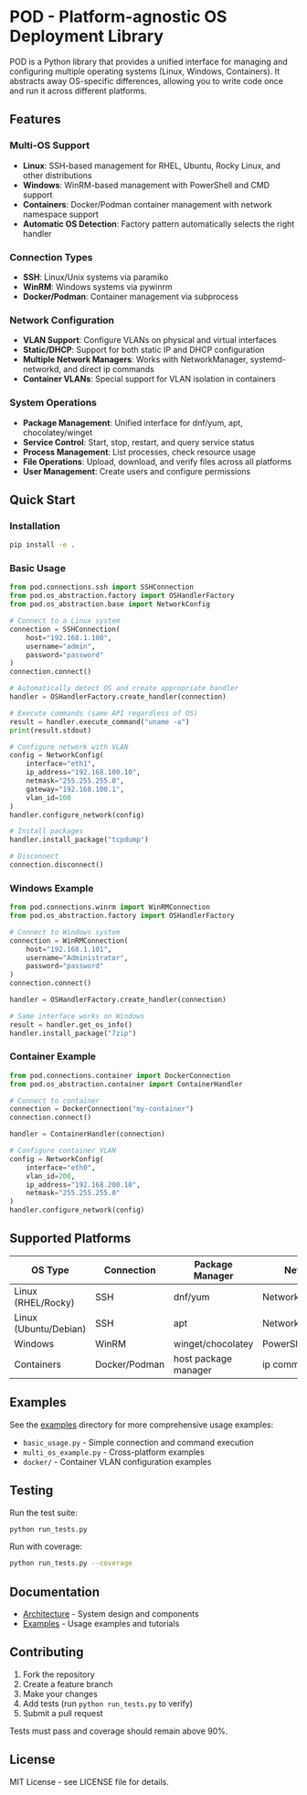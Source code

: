 # POD - Platform-agnostic OS Deployment Library

POD is a Python library that provides a unified interface for managing and configuring multiple operating systems (Linux, Windows, Containers). It abstracts away OS-specific differences, allowing you to write code once and run it across different platforms.

## Features

### Multi-OS Support
- **Linux**: SSH-based management for RHEL, Ubuntu, Rocky Linux, and other distributions
- **Windows**: WinRM-based management with PowerShell and CMD support
- **Containers**: Docker/Podman container management with network namespace support
- **Automatic OS Detection**: Factory pattern automatically selects the right handler

### Connection Types
- **SSH**: Linux/Unix systems via paramiko
- **WinRM**: Windows systems via pywinrm
- **Docker/Podman**: Container management via subprocess

### Network Configuration
- **VLAN Support**: Configure VLANs on physical and virtual interfaces
- **Static/DHCP**: Support for both static IP and DHCP configuration
- **Multiple Network Managers**: Works with NetworkManager, systemd-networkd, and direct ip commands
- **Container VLANs**: Special support for VLAN isolation in containers

### System Operations
- **Package Management**: Unified interface for dnf/yum, apt, chocolatey/winget
- **Service Control**: Start, stop, restart, and query service status
- **Process Management**: List processes, check resource usage
- **File Operations**: Upload, download, and verify files across all platforms
- **User Management**: Create users and configure permissions

## Quick Start

### Installation

```bash
pip install -e .
```

### Basic Usage

```python
from pod.connections.ssh import SSHConnection
from pod.os_abstraction.factory import OSHandlerFactory
from pod.os_abstraction.base import NetworkConfig

# Connect to a Linux system
connection = SSHConnection(
    host="192.168.1.100",
    username="admin",
    password="password"
)
connection.connect()

# Automatically detect OS and create appropriate handler
handler = OSHandlerFactory.create_handler(connection)

# Execute commands (same API regardless of OS)
result = handler.execute_command("uname -a")
print(result.stdout)

# Configure network with VLAN
config = NetworkConfig(
    interface="eth1",
    ip_address="192.168.100.10",
    netmask="255.255.255.0",
    gateway="192.168.100.1",
    vlan_id=100
)
handler.configure_network(config)

# Install packages
handler.install_package("tcpdump")

# Disconnect
connection.disconnect()
```

### Windows Example

```python
from pod.connections.winrm import WinRMConnection
from pod.os_abstraction.factory import OSHandlerFactory

# Connect to Windows system
connection = WinRMConnection(
    host="192.168.1.101",
    username="Administrator",
    password="password"
)
connection.connect()

handler = OSHandlerFactory.create_handler(connection)

# Same interface works on Windows
result = handler.get_os_info()
handler.install_package("7zip")
```

### Container Example

```python
from pod.connections.container import DockerConnection
from pod.os_abstraction.container import ContainerHandler

# Connect to container
connection = DockerConnection("my-container")
connection.connect()

handler = ContainerHandler(connection)

# Configure container VLAN
config = NetworkConfig(
    interface="eth0",
    vlan_id=200,
    ip_address="192.168.200.10",
    netmask="255.255.255.0"
)
handler.configure_network(config)
```

## Supported Platforms

| OS Type | Connection | Package Manager | Network Config |
|---------|------------|----------------|----------------|
| Linux (RHEL/Rocky) | SSH | dnf/yum | NetworkManager/systemd |
| Linux (Ubuntu/Debian) | SSH | apt | NetworkManager/systemd |
| Windows | WinRM | winget/chocolatey | PowerShell |
| Containers | Docker/Podman | host package manager | ip commands |

## Examples

See the [examples](examples/) directory for more comprehensive usage examples:

- `basic_usage.py` - Simple connection and command execution
- `multi_os_example.py` - Cross-platform examples
- `docker/` - Container VLAN configuration examples

## Testing

Run the test suite:

```bash
python run_tests.py
```

Run with coverage:

```bash
python run_tests.py --coverage
```

## Documentation

- [Architecture](docs/ARCHITECTURE.md) - System design and components
- [Examples](examples/) - Usage examples and tutorials

## Contributing

1. Fork the repository
2. Create a feature branch
3. Make your changes
4. Add tests (run `python run_tests.py` to verify)
5. Submit a pull request

Tests must pass and coverage should remain above 90%.

## License

MIT License - see LICENSE file for details.